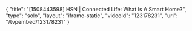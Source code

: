 {
    "title": "[1508443598] HSN | Connected Life: What Is A Smart Home?",
    "type": "solo",
    "layout": "iframe-static",
    "videoId": "123178231",
    "url": "\/tvpembed\/123178231"
}